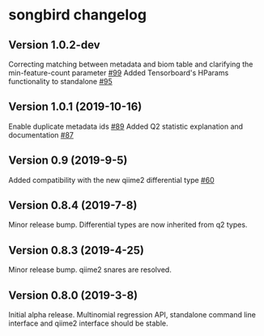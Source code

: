 # songbird changelog

## Version 1.0.2-dev
Correcting matching between metadata and biom table and clarifying the min-feature-count parameter [#99](https://github.com/biocore/songbird/pull/99)
Added Tensorboard's HParams functionality to standalone [#95](https://github.com/biocore/songbird/pull/95)

## Version 1.0.1 (2019-10-16)
Enable duplicate metadata ids [#89](https://github.com/biocore/songbird/pull/89)
Added Q2 statistic explanation and documentation [#87](https://github.com/biocore/songbird/pull/87)

## Version 0.9 (2019-9-5)
Added compatibility with the new qiime2 differential type [#60](https://github.com/biocore/songbird/pull/60)

## Version 0.8.4 (2019-7-8)

Minor release bump. Differential types are now inherited from q2 types.

## Version 0.8.3 (2019-4-25)

Minor release bump. qiime2 snares are resolved.

## Version 0.8.0 (2019-3-8)

Initial alpha release. Multinomial regression API, standalone command line interface and qiime2 interface should be stable.
